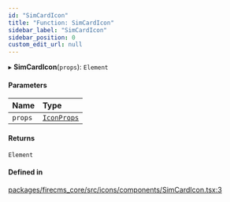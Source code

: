```yaml
---
id: "SimCardIcon"
title: "Function: SimCardIcon"
sidebar_label: "SimCardIcon"
sidebar_position: 0
custom_edit_url: null
---
```


▸ **SimCardIcon**(`props`): `Element`

#### Parameters

| Name | Type |
| :------ | :------ |
| `props` | [`IconProps`](../types/IconProps.md) |

#### Returns

`Element`

#### Defined in

[packages/firecms_core/src/icons/components/SimCardIcon.tsx:3](https://github.com/FireCMSco/firecms/blob/d45f3739/packages/firecms_core/src/icons/components/SimCardIcon.tsx#L3)
